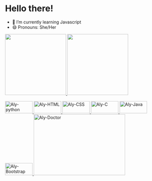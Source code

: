 # Hello there!
- 🌱 I’m currently learning Javascript
- 😄 Pronouns: She/Her
<div> 
  <a href = "www.linkedin.com/in/alycia-lima-">  
  <img height = "200em" src = "https://github-readme-stats.vercel.app/api?username=AlyciaSilva&show_icons=true&&theme=dracula&include_all_commits=true&count_private=true"/>
  <img height = "200em" src = "https://github-readme-stats.vercel.app/api/top-langs/?username=AlyciaSilva&layout=compact&langs_count=16&theme=dracula"/>
</div>
<div style = "display: inline_block"> <br>
  <img aligh = "center" alt = "Aly-python" height = "40" width = "90" src="https://cdn.jsdelivr.net/gh/devicons/devicon/icons/python/python-original.svg"/>
  <img aligh = "center" alt = "Aly-HTML" height = "40" width = "90" src="https://cdn.jsdelivr.net/gh/devicons/devicon/icons/html5/html5-original.svg"/>
  <img aligh = "center" alt = "Aly-CSS" height = "40" width = "90" src="https://cdn.jsdelivr.net/gh/devicons/devicon/icons/css3/css3-original.svg"/>
  <img aligh = "center" alt = "Aly-C" height = "40" width = "90" src= "https://cdn.jsdelivr.net/gh/devicons/devicon/icons/c/c-original.svg"/>
  <img aligh = "center" alt = "Aly-Java" height = "40" width = "90" src= "https://cdn.jsdelivr.net/gh/devicons/devicon/icons/java/java-original.svg"/>
  <img aligh = "center" alt = "Aly-Bootstrap" height = "40" width = "90" src= "https://cdn.jsdelivr.net/gh/devicons/devicon/icons/bootstrap/bootstrap-original.svg"/>
  <img aligh = "right" height = "200" width = "300" alt = "Aly-Doctor" src = "https://media4.giphy.com/media/SuIyXbcCE76MbePBYm/giphy.gif?cid=790b76111c02e3eb3597a3a8f0f9f2282893d7c2f67a62bc&rid=giphy.gif&ct=g">
</div> <br>
  
<div>
  <a href = "www.linkedin.com/in/alycia-lima-" target = "_blanck"><img scr = "https://img.shields.io/badge/LinkedIn-0077B5?style=for-the-badge&logo=linkedin&logoColor=white" target = "_blanck"/></a>
  <a href = "alycialima@gmail.com" target = "_blanck"><img scr = "https://img.shields.io/badge/Gmail-D14836?style=for-the-badge&logo=gmail&logoColor=white"target = "_blanck"/></a>
<div>
